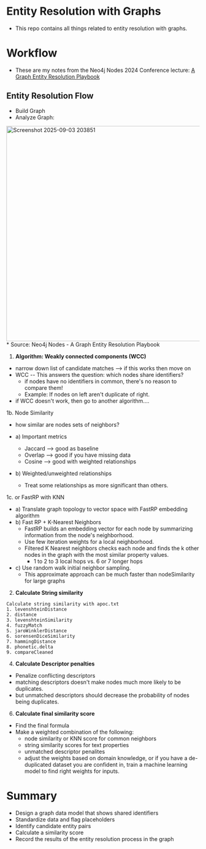 # Entity Resolution with Graphs
* This repo contains all things related to entity resolution with graphs.


# Workflow 
* These are my notes from the Neo4j Nodes 2024 Conference lecture: [A Graph Entity Resolution Playbook](https://www.youtube.com/watch?v=MfZR_ZrLSDw)

## Entity Resolution Flow
* Build Graph
* Analyze Graph:

<img width="1051" height="561" alt="Screenshot 2025-09-03 203851" src="https://github.com/user-attachments/assets/30e851c2-d787-4725-8bda-398158cee707" />
* Source: Neo4j Nodes - A Graph Entity Resolution Playbook


1. **Algorithm: Weakly connected components (WCC)**
  * narrow down list of candidate matches --> if this works then move on
  * WCC -- This answers the question: which nodes share identifiers?
    * if nodes have no identifiers in common, there's no reason to compare them!
    * Example: If nodes on left aren't duplicate of right. 
  * if WCC doesn't work, then go to another algorithm....

1b. Node Similarity
  *  how similar are nodes sets of neighbors?
  * a) Important metrics
    * Jaccard --> good as baseline
    * Overlap --> good if you have missing data
    * Cosine --> good with weighted relationships 
  
  * b) Weighted/unweighted relationships
    * Treat some relationships as more significant than others. 


1c. or FastRP with KNN
  * a) Translate graph topology to vector space with FastRP embedding algorithm
  * b) Fast RP + K-Nearest Neighbors 
    * FastRP builds an embedding vector for each node by summarizing information from the node's neighborhood.
    * Use few iteration weights for a local neighborhood. 
    * Filtered K Nearest neighbors checks each node and finds the k other nodes in the graph with the most similar property values. 
      * 1 to 2 to 3 local hops vs. 6 or 7 longer hops 
  * c) Use random walk initial neighbor sampling. 
      * This approximate approach can be much faster than nodeSimilarity for large graphs

2. **Calculate String similarity**
```
Calculate string similarity with apoc.txt
1. levenshteinDistance 
2. distance
3. levenshteinSimilarity
4. fuzzyMatch
5. jaroWinklerDistance
6. sorensenDiceSimilarity
7. hammingDistance
8. phonetic.delta
9. compareCleaned
```

4. **Calculate Descriptor penalties**
 * Penalize conflicting descriptors
 * matching descriptors doesn't make nodes much more likely to be duplicates.
 * but unmatched descriptors should decrease the probability of nodes being duplicates. 

6. **Calculate final similarity score**
  * Find the final formula
  * Make a weighted combination of the following:
    * node similarity or KNN score for common neighbors
    * string similarity scores for text properties
    * unmatched descriptor penalites
    * adjust the weights based on domain knowledge, or if you have a de-duplicated dataset you are confident in, train a machine learning model to find right weights for inputs.

# Summary 
- Design a graph data model that shows shared identifiers
- Standardize data and flag placeholders 
- Identify candidate entity pairs
- Calculate a similarity score
- Record the results of the entity resolution process in the graph 




